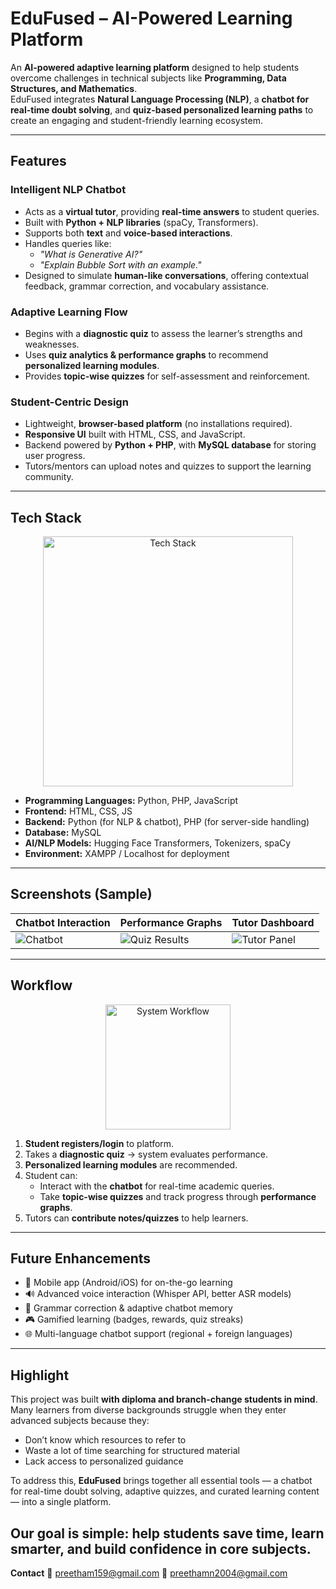 # EduFused – AI-Powered Learning Platform 

An **AI-powered adaptive learning platform** designed to help students overcome challenges in technical subjects like **Programming, Data Structures, and Mathematics**.  
EduFused integrates **Natural Language Processing (NLP)**, a **chatbot for real-time doubt solving**, and **quiz-based personalized learning paths** to create an engaging and student-friendly learning ecosystem.  

---

## Features  

### Intelligent NLP Chatbot  
- Acts as a **virtual tutor**, providing **real-time answers** to student queries.  
- Built with **Python + NLP libraries** (spaCy, Transformers).  
- Supports both **text** and **voice-based interactions**.  
- Handles queries like:  
  - *"What is Generative AI?"*  
  - *"Explain Bubble Sort with an example."*  
- Designed to simulate **human-like conversations**, offering contextual feedback, grammar correction, and vocabulary assistance.  

### Adaptive Learning Flow  
- Begins with a **diagnostic quiz** to assess the learner’s strengths and weaknesses.  
- Uses **quiz analytics & performance graphs** to recommend **personalized learning modules**.  
- Provides **topic-wise quizzes** for self-assessment and reinforcement.  

### Student-Centric Design  
- Lightweight, **browser-based platform** (no installations required).  
- **Responsive UI** built with HTML, CSS, and JavaScript.  
- Backend powered by **Python + PHP**, with **MySQL database** for storing user progress.  
- Tutors/mentors can upload notes and quizzes to support the learning community.  

---

## Tech Stack  
<p align="center">
  <img src="pics/Tech.png" alt="Tech Stack" width="400"/>
</p>


- **Programming Languages:** Python, PHP, JavaScript  
- **Frontend:** HTML, CSS, JS  
- **Backend:** Python (for NLP & chatbot), PHP (for server-side handling)  
- **Database:** MySQL  
- **AI/NLP Models:** Hugging Face Transformers, Tokenizers, spaCy  
- **Environment:** XAMPP / Localhost for deployment  

---

## Screenshots (Sample)  

| Chatbot Interaction | Performance Graphs | Tutor Dashboard |  
|---------------------|--------------------|----------------|  
| ![Chatbot](pics/ChatBot.png) | ![Quiz Results](pics/quiz_graph.png) | ![Tutor Panel](pics/tutor_dashboard.png) |  

---

## Workflow 
<p align="center">
  <img src="pics/workflow.png" alt="System Workflow" width="200"/>
</p>

1. **Student registers/login** to platform.  
2. Takes a **diagnostic quiz** → system evaluates performance.  
3. **Personalized learning modules** are recommended.  
4. Student can:  
   - Interact with the **chatbot** for real-time academic queries.  
   - Take **topic-wise quizzes** and track progress through **performance graphs**.  
5. Tutors can **contribute notes/quizzes** to help learners.  

---

## Future Enhancements  

- 📱 Mobile app (Android/iOS) for on-the-go learning  
- 🔊 Advanced voice interaction (Whisper API, better ASR models)  
- 🧾 Grammar correction & adaptive chatbot memory  
- 🎮 Gamified learning (badges, rewards, quiz streaks)  
- 🌐 Multi-language chatbot support (regional + foreign languages)  

---


## Highlight  
This project was built **with diploma and branch-change students in mind**.  
Many learners from diverse backgrounds struggle when they enter advanced subjects because they:  
- Don’t know which resources to refer to 
- Waste a lot of time searching for structured material 
- Lack access to personalized guidance 

To address this, **EduFused** brings together all essential tools — a chatbot for real-time doubt solving, adaptive quizzes, and curated learning content — into a single platform.  

Our goal is simple: **help students save time, learn smarter, and build confidence in core subjects.**
---
**Contact** 
📧 preetham159@gmail.com
📧 preethamn2004@gmail.com
